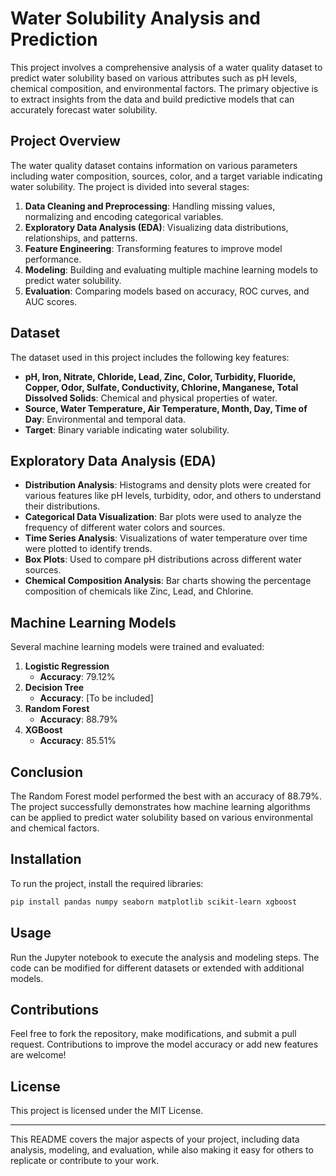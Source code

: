 # Water Solubility Analysis and Prediction

This project involves a comprehensive analysis of a water quality dataset to predict water solubility based on various attributes such as pH levels, chemical composition, and environmental factors. The primary objective is to extract insights from the data and build predictive models that can accurately forecast water solubility.

## Project Overview

The water quality dataset contains information on various parameters including water composition, sources, color, and a target variable indicating water solubility. The project is divided into several stages:

1. **Data Cleaning and Preprocessing**: Handling missing values, normalizing and encoding categorical variables.
2. **Exploratory Data Analysis (EDA)**: Visualizing data distributions, relationships, and patterns.
3. **Feature Engineering**: Transforming features to improve model performance.
4. **Modeling**: Building and evaluating multiple machine learning models to predict water solubility.
5. **Evaluation**: Comparing models based on accuracy, ROC curves, and AUC scores.

## Dataset

The dataset used in this project includes the following key features:

- **pH, Iron, Nitrate, Chloride, Lead, Zinc, Color, Turbidity, Fluoride, Copper, Odor, Sulfate, Conductivity, Chlorine, Manganese, Total Dissolved Solids**: Chemical and physical properties of water.
- **Source, Water Temperature, Air Temperature, Month, Day, Time of Day**: Environmental and temporal data.
- **Target**: Binary variable indicating water solubility.

## Exploratory Data Analysis (EDA)

- **Distribution Analysis**: Histograms and density plots were created for various features like pH levels, turbidity, odor, and others to understand their distributions.
- **Categorical Data Visualization**: Bar plots were used to analyze the frequency of different water colors and sources.
- **Time Series Analysis**: Visualizations of water temperature over time were plotted to identify trends.
- **Box Plots**: Used to compare pH distributions across different water sources.
- **Chemical Composition Analysis**: Bar charts showing the percentage composition of chemicals like Zinc, Lead, and Chlorine.

## Machine Learning Models

Several machine learning models were trained and evaluated:

1. **Logistic Regression**
   - **Accuracy**: 79.12%
2. **Decision Tree**
   - **Accuracy**: [To be included]
3. **Random Forest**
   - **Accuracy**: 88.79%
4. **XGBoost**
   - **Accuracy**: 85.51%

## Conclusion

The Random Forest model performed the best with an accuracy of 88.79%. The project successfully demonstrates how machine learning algorithms can be applied to predict water solubility based on various environmental and chemical factors.

## Installation

To run the project, install the required libraries:

```bash
pip install pandas numpy seaborn matplotlib scikit-learn xgboost
```

## Usage

Run the Jupyter notebook to execute the analysis and modeling steps. The code can be modified for different datasets or extended with additional models.

## Contributions

Feel free to fork the repository, make modifications, and submit a pull request. Contributions to improve the model accuracy or add new features are welcome!

## License

This project is licensed under the MIT License.

---

This README covers the major aspects of your project, including data analysis, modeling, and evaluation, while also making it easy for others to replicate or contribute to your work.
